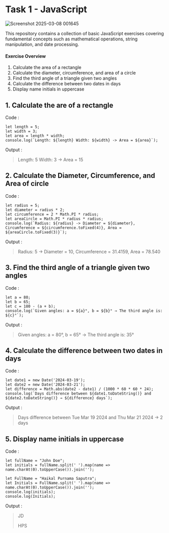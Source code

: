 # Task 1 - JavaScript
![Screenshot 2025-03-08 001645](https://github.com/user-attachments/assets/5bfd1fac-1a32-4d42-bdaa-446563d306bf)

This repository contains a collection of basic JavaScript exercises covering fundamental concepts such as mathematical operations, string manipulation, and date processing.

#### Exercise Overview

  1. Calculate the area of a rectangle
  2. Calculate the diameter, circumference, and area of a circle
  3. Find the third angle of a triangle given two angles
  4. Calculate the difference between two dates in days
  5. Display name initials in uppercase


## 1. Calculate the are of a rectangle

Code :

```
let length = 5;
let width = 3;
let area = length * width;
console.log(`Length: ${length} Width: ${width} -> Area = ${area}`);
```
Output :

> Length: 5 Width: 3 -> Area = 15

## 2. Calculate the Diameter, Circumference, and Area of circle

Code : 

```
let radius = 5;
let diameter = radius * 2;
let circumference = 2 * Math.PI * radius;
let areaCircle = Math.PI * radius * radius;
console.log(`Radius: ${radius} -> Diameter = ${diameter}, Circumference = ${circumference.toFixed(4)}, Area = ${areaCircle.toFixed(3)}`);
```
Output :

> Radius: 5 -> Diameter = 10, Circumference = 31.4159, Area = 78.540

## 3. Find the third angle of a triangle given two angles

Code : 

```
let a = 80;
let b = 65;
let c = 180 - (a + b);
console.log(`Given angles: a = ${a}°, b = ${b}° → The third angle is: ${c}°`);
```
Output :

> Given angles: a = 80°, b = 65° → The third angle is: 35°

## 4. Calculate the difference between two dates in days

Code :
```
let date1 = new Date('2024-03-19');
let date2 = new Date('2024-03-21');
let difference = Math.abs(date2 - date1) / (1000 * 60 * 60 * 24);
console.log(`Days difference between ${date1.toDateString()} and ${date2.toDateString()} → ${difference} days`);
```
Output :

> Days difference between Tue Mar 19 2024 and Thu Mar 21 2024 → 2 days

## 5. Display name initials in uppercase

Code :
```
let fullName = "John Doe";
let initials = fullName.split(' ').map(name => name.charAt(0).toUpperCase()).join('');

let FullName = "Haikal Purnama Saputra";
let Initials = FullName.split(' ').map(name => name.charAt(0).toUpperCase()).join('');
console.log(initials);
console.log(Initials);
```
Output :

> JD
>
> HPS
